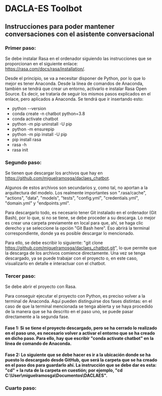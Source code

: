 # DACLA-ES Toolbot
## Instrucciones para poder mantener conversaciones con el asistente conversacional
### Primer paso: 

Se debe instalar Rasa en el ordenador siguiendo las instrucciones que se proporcionan en el siguiente enlace: https://rasa.com/docs/rasa/installation/.

Desde el principio, se va a necesitar disponer de Python, por lo que lo mejor es tener Anaconda. Desde la línea de comandos de Anaconda, también se tendrá que crear un entorno, activarlo e instalar Rasa Open Source. Es decir, se trataría de seguir los mismos pasos explicados en el enlace, pero aplicados a Anaconda. Se tendrá que ir insertando esto: 
  - python --version 
  - conda create -n chatbot python=3.8
  - conda activate chatbot
  - python -m pip uninstall -U pip
  - python -m ensurepip
  - python -m pip install -U pip
  - pip install rasa
  - rasa -h
  - rasa init


### Segundo paso:

Se tienen que descargar los archivos que hay en https://github.com/miguelramosga/daclaes_chatbot.

Algunos de estos archivos son secundarios y, como tal, no aportan a la arquitectura del modelo. Los realmente importantes son ".rasa/cache", "actions", "data", "models", "tests", "config.yml", "credentials.yml", "domain.yml" y "endpoints.yml". 

Para descargarlo todo, es necesario tener Git instalado en el ordenador (Git Bash), por lo que, si no se tiene, se debe proceder a su descarga. Lo mejor es crear una carpeta previamente en local para que, ahí, se haga clic derecho y se seleccione la opción "Git Bash here". Eso abrirá la terminal correspondiente, donde ya es posible descargar lo mencionado. 

Para ello, se debe escribir lo siguiente: "git clone https://github.com/miguelramosga/daclaes_chatbot.git", lo que permite que la descarga de los archivos comience directamente. Una vez se tenga descargado, ya se puede trabajar con el proyecto o, en este caso, visualizarlo en detalle e interactuar con el chatbot. 


### Tercer paso: 

Se debe abrir el proyecto con Rasa. 

Para conseguir ejecutar el proyecto con Python, es preciso volver a la terminal de Anaconda. Aquí pueden distinguirse dos fases distintas: en el caso de que la terminal mencionada se tenga abierta y se haya procedido de la manera que se ha descrito en el paso uno, se puede pasar directamente a la segunda fase. 

#### Fase 1: Si se tiene el proyecto descargado, pero se ha cerrado lo realizado en el paso uno, es necesario volver a activar el entorno que se ha creado en dicho paso. Para ello, hay que escribir "conda activate chatbot" en la línea de comando de Anaconda. 

#### Fase 2: Lo siguiente que se debe hacer es ir a la ubicación donde se ha puesto lo descargado desde GitHub, que será la carpeta que se ha creado en el paso dos para guardarlo ahí. La instrucción que se debe dar es esta: "cd" + la ruta de la carpeta en cuestión; por ejemplo, "cd C:\User\miguelramosga\Documentos\DACLAES". 

### Cuarto paso:




